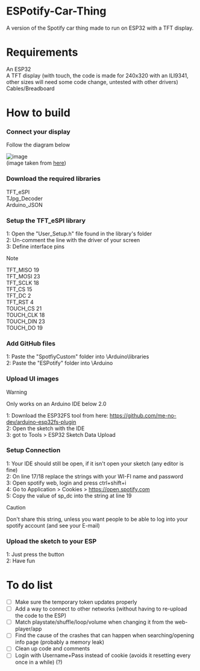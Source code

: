 # ESPotify-Car-Thing
A version of the Spotify car thing made to run on ESP32 with a TFT display.

# Requirements
An ESP32  
A TFT display (with touch, the code is made for 240x320 with an ILI9341, other sizes will need some code change, untested with other drivers)  
Cables/Breadboard

# How to build
### Connect your display
Follow the diagram below

![image](https://github.com/user-attachments/assets/01d819f8-c0ee-4b9f-b997-1635b42f7746)  
(image taken from [here](https://forum.arduino.cc/t/esp32-spi-tft-touch-display-touchscreen-not-providing-raw-values/1155801))

### Download the required libraries
TFT_eSPI  
TJpg_Decoder  
Arduino_JSON  

### Setup the TFT_eSPI library
1: Open the "User_Setup.h" file found in the library's folder  
2: Un-comment the line with the driver of your screen  
3: Define interface pins  

> [!NOTE]
> TFT_MISO 19  
> TFT_MOSI 23  
TFT_SCLK 18  
TFT_CS   15  
TFT_DC    2  
TFT_RST   4  
TOUCH_CS 21  
TOUCH_CLK 18  
TOUCH_DIN 23  
TOUCH_DO 19

### Add GitHub files
1: Paste the "SpotfiyCustom" folder into \Arduino\libraries  
2: Paste the "ESPotify" folder into \Arduino

### Upload UI images
> [!WARNING]
> Only works on an Arduino IDE below 2.0

1: Download the ESP32FS tool from here: https://github.com/me-no-dev/arduino-esp32fs-plugin  
2: Open the sketch with the IDE  
3: got to Tools > ESP32 Sketch Data Upload

### Setup Connection
1: Your IDE should still be open, if it isn't open your sketch (any editor is fine)  
2: On line 17/18 replace the strings with your WI-FI name and password  
3: Open spotify web, login and press ctrl+shift+i  
4: Go to Application > Cookies > https://open.spotify.com  
5: Copy the value of sp_dc into the string at line 19
> [!CAUTION]
> Don't share this string, unless you want people to be able to log into your spotify account (and see your E-mail)

### Upload the sketch to your ESP
1: Just press the button  
2: Have fun

# To do list
- [ ] Make sure the temporary token updates properly
- [ ] Add a way to connect to other networks (without having to re-upload the code to the ESP)
- [ ] Match playstate/shuffle/loop/volume when changing it from the web-player/app
- [ ] Find the cause of the crashes that can happen when searching/opening info page (probably a memory leak)
- [ ] Clean up code and comments
- [ ] Login with Username+Pass instead of cookie (avoids it resetting every once in a while) (?)

